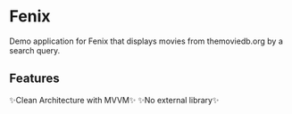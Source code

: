 # Fenix
Demo application for Fenix that displays movies from themoviedb.org by a search query.

## Features
✨Clean Architecture with MVVM✨
✨No external library✨

